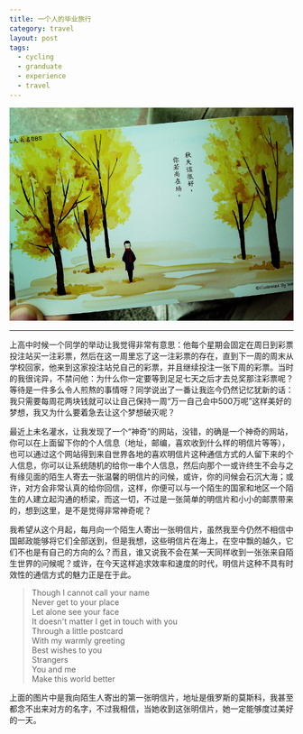 ```yaml
---
title: 一个人的毕业旅行
category: travel
layout: post
tags:
  - cycling
  - granduate
  - experience
  - travel
---
```


![Postcard](/media/image/2013/postcard.jpg)

---

上高中时候一个同学的举动让我觉得非常有意思：他每个星期会固定在周日到彩票投注站买一注彩票，然后在这一周里忘了这一注彩票的存在，直到下一周的周末从学校回家，他来到这家投注站兑自己的彩票，并且继续投注一张下周的彩票。当时的我很诧异，不禁问他：为什么你一定要等到足足七天之后才去兑奖那注彩票呢？等待是一件多么令人煎熬的事情呀？同学说出了一番让我迄今仍然记忆犹新的话：我只需要每周花两块钱就可以让自己保持一周“万一自己会中500万呢”这样美好的梦想，我又为什么要着急去让这个梦想破灭呢？

最近上未名灌水，让我发现了一个“神奇”的网站，没错，的确是一个神奇的网站，你可以在上面留下你的个人信息（地址，邮编，喜欢收到什么样的明信片等等），也可以通过这个网站得到来自世界各地的喜欢明信片这种通信方式的人留下来的个人信息，你可以让系统随机的给你一串个人信息，然后向那个一或许终生不会与之有缘见面的陌生人寄去一张温馨的明信片的问候，或许，你的问候会石沉大海；或许，对方会非常认真的给你回信，这样，你便可以与一个陌生的国家和地区一个陌生的人建立起沟通的桥梁，而这一切，不过是一张简单的明信片和小小的邮票带来的，想到这里，是不是觉得非常神奇呢？

我希望从这个月起，每月向一个陌生人寄出一张明信片，虽然我至今仍然不相信中国邮政能够将它们全部送到，但是我想，这些明信片在海上，在空中飘的越久，它们不也是有自己的方向的么？而且，谁又说我不会在某一天同样收到一张张来自陌生世界的问候呢？或许，在今天这样追求效率和速度的时代，明信片这种不具有时效性的通信方式的魅力正是在于此。

> Though I cannot call your name  
> Never get to your place  
> Let alone see your face  
> It doesn't matter I get in touch with you  
> Through a little postcard  
> With my warmly greeting  
> Best wishes to you  
> Strangers  
> You and me  
> Make this world better  
    
上面的图片中是我向陌生人寄出的第一张明信片，地址是俄罗斯的莫斯科，我甚至都念不出来对方的名字，不过我相信，当她收到这张明信片，她一定能够度过美好的一天。
